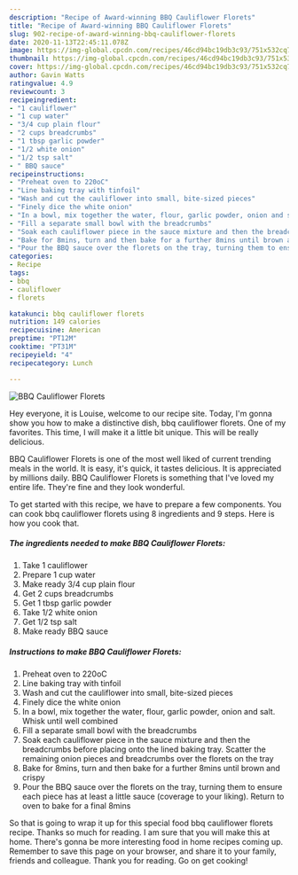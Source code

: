 ```yaml
---
description: "Recipe of Award-winning BBQ Cauliflower Florets"
title: "Recipe of Award-winning BBQ Cauliflower Florets"
slug: 902-recipe-of-award-winning-bbq-cauliflower-florets
date: 2020-11-13T22:45:11.078Z
image: https://img-global.cpcdn.com/recipes/46cd94bc19db3c93/751x532cq70/bbq-cauliflower-florets-recipe-main-photo.jpg
thumbnail: https://img-global.cpcdn.com/recipes/46cd94bc19db3c93/751x532cq70/bbq-cauliflower-florets-recipe-main-photo.jpg
cover: https://img-global.cpcdn.com/recipes/46cd94bc19db3c93/751x532cq70/bbq-cauliflower-florets-recipe-main-photo.jpg
author: Gavin Watts
ratingvalue: 4.9
reviewcount: 3
recipeingredient:
- "1 cauliflower"
- "1 cup water"
- "3/4 cup plain flour"
- "2 cups breadcrumbs"
- "1 tbsp garlic powder"
- "1/2 white onion"
- "1/2 tsp salt"
- " BBQ sauce"
recipeinstructions:
- "Preheat oven to 220oC"
- "Line baking tray with tinfoil"
- "Wash and cut the cauliflower into small, bite-sized pieces"
- "Finely dice the white onion"
- "In a bowl, mix together the water, flour, garlic powder, onion and salt. Whisk until well combined"
- "Fill a separate small bowl with the breadcrumbs"
- "Soak each cauliflower piece in the sauce mixture and then the breadcrumbs before placing onto the lined baking tray. Scatter the remaining onion pieces and breadcrumbs over the florets on the tray"
- "Bake for 8mins, turn and then bake for a further 8mins until brown and crispy"
- "Pour the BBQ sauce over the florets on the tray, turning them to ensure each piece has at least a little sauce (coverage to your liking). Return to oven to bake for a final 8mins"
categories:
- Recipe
tags:
- bbq
- cauliflower
- florets

katakunci: bbq cauliflower florets 
nutrition: 149 calories
recipecuisine: American
preptime: "PT12M"
cooktime: "PT31M"
recipeyield: "4"
recipecategory: Lunch

---
```



![BBQ Cauliflower Florets](https://img-global.cpcdn.com/recipes/46cd94bc19db3c93/751x532cq70/bbq-cauliflower-florets-recipe-main-photo.jpg)

Hey everyone, it is Louise, welcome to our recipe site. Today, I'm gonna show you how to make a distinctive dish, bbq cauliflower florets. One of my favorites. This time, I will make it a little bit unique. This will be really delicious.

BBQ Cauliflower Florets is one of the most well liked of current trending meals in the world. It is easy, it's quick, it tastes delicious. It is appreciated by millions daily. BBQ Cauliflower Florets is something that I've loved my entire life. They're fine and they look wonderful.




To get started with this recipe, we have to prepare a few components. You can cook bbq cauliflower florets using 8 ingredients and 9 steps. Here is how you cook that.

<!--inarticleads1-->

##### The ingredients needed to make BBQ Cauliflower Florets:

1. Take 1 cauliflower
1. Prepare 1 cup water
1. Make ready 3/4 cup plain flour
1. Get 2 cups breadcrumbs
1. Get 1 tbsp garlic powder
1. Take 1/2 white onion
1. Get 1/2 tsp salt
1. Make ready  BBQ sauce




<!--inarticleads2-->

##### Instructions to make BBQ Cauliflower Florets:

1. Preheat oven to 220oC
1. Line baking tray with tinfoil
1. Wash and cut the cauliflower into small, bite-sized pieces
1. Finely dice the white onion
1. In a bowl, mix together the water, flour, garlic powder, onion and salt. Whisk until well combined
1. Fill a separate small bowl with the breadcrumbs
1. Soak each cauliflower piece in the sauce mixture and then the breadcrumbs before placing onto the lined baking tray. Scatter the remaining onion pieces and breadcrumbs over the florets on the tray
1. Bake for 8mins, turn and then bake for a further 8mins until brown and crispy
1. Pour the BBQ sauce over the florets on the tray, turning them to ensure each piece has at least a little sauce (coverage to your liking). Return to oven to bake for a final 8mins




So that is going to wrap it up for this special food bbq cauliflower florets recipe. Thanks so much for reading. I am sure that you will make this at home. There's gonna be more interesting food in home recipes coming up. Remember to save this page on your browser, and share it to your family, friends and colleague. Thank you for reading. Go on get cooking!
